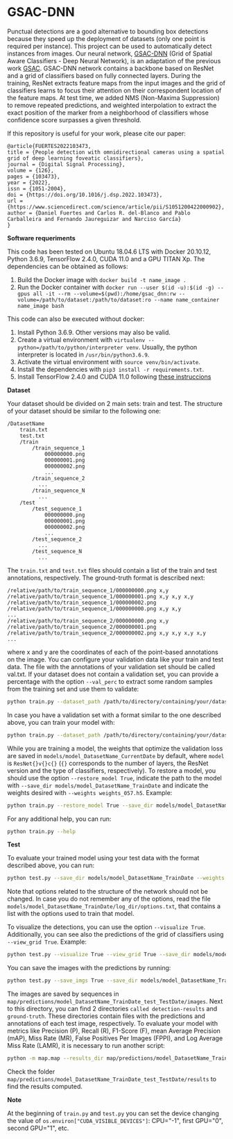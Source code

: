 # GSAC-DNN

Punctual detections are a good alternative to bounding box detections because they speed up the deployment of datasets
(only one point is required per instance). This project can be used to automatically detect instances from images. Our
neural network, [GSAC-DNN](https://www.sciencedirect.com/science/article/pii/S1051200422000902?via%3Dihub)
(Grid of Spatial Aware Classifiers - Deep Neural Network), is an adaptation of the previous work
[GSAC](https://www.sciencedirect.com/science/article/abs/pii/S0923596521000023). GSAC-DNN network contains a backbone
based on ResNet and a grid of classifiers based on fully connected layers. During the training, ResNet extracts feature
maps from the input images and the grid of classifiers learns to focus their attention on their correspondent location of
the feature maps. At test time, we added NMS (Non-Maxima Suppression) to remove repeated predictions, and weighted
interpolation to extract the exact position of the marker from a neighborhood of classifiers whose confidence score
surpasses a given threshold.

If this repository is useful for your work, please cite our paper:

```
@article{FUERTES2022103473,
title = {People detection with omnidirectional cameras using a spatial grid of deep learning foveatic classifiers},
journal = {Digital Signal Processing},
volume = {126},
pages = {103473},
year = {2022},
issn = {1051-2004},
doi = {https://doi.org/10.1016/j.dsp.2022.103473},
url = {https://www.sciencedirect.com/science/article/pii/S1051200422000902},
author = {Daniel Fuertes and Carlos R. del-Blanco and Pablo Carballeira and Fernando Jaureguizar and Narciso García}
}
``` 

**Software requeriments**

This code has been tested on Ubuntu 18.04.6 LTS with Docker 20.10.12, Python 3.6.9, TensorFlow 2.4.0, CUDA 11.0 and a
GPU TITAN Xp. The dependencies can be obtained as follows:

1. Build the Docker image with `docker build -t name_image .`
2. Run the Docker container with `docker run --user $(id -u):$(id -g) --gpus all -it --rm --volume=$(pwd):/home/gsac_dnn:rw --volume=/path/to/dataset:/path/to/dataset:ro --name name_container name_image bash`

This code can also be executed without docker:

1. Install Python 3.6.9. Other versions may also be valid.
2. Create a virtual environment with `virtualenv --python=/path/to/python/interpreter venv`. Usually, the python
interpreter is located in `/usr/bin/python3.6.9`.
3. Activate the virtual environment with `source venv/bin/activate`.
4. Install the dependencies with `pip3 install -r requirements.txt`.
5. Install TensorFlow 2.4.0 and CUDA 11.0 following [these instruccions](https://www.tensorflow.org/install/gpu)

**Dataset**

Your dataset should be divided on 2 main sets: train and test. The structure of your dataset should be similar to the
following one:
```
/DatasetName
    train.txt
    test.txt
    /train
        /train_sequence_1
            000000000.png
            000000001.png
            000000002.png
            ...
        /train_sequence_2
          ...
        /train_sequence_N
          ...
    /test
        /test_sequence_1
            000000000.png
            000000001.png
            000000002.png
            ...
        /test_sequence_2
          ...
        /test_sequence_N
          ...
```
The `train.txt` and `test.txt` files should contain a list of the train and test annotations, respectively. The
ground-truth format is described next:
```
/relative/path/to/train_sequence_1/000000000.png x,y
/relative/path/to/train_sequence_1/000000001.png x,y x,y x,y
/relative/path/to/train_sequence_1/000000002.png
/relative/path/to/train_sequence_1/000000000.png x,y x,y
...
/relative/path/to/train_sequence_2/000000000.png x,y
/relative/path/to/train_sequence_2/000000001.png
/relative/path/to/train_sequence_2/000000002.png x,y x,y x,y x,y
...
```
where x and y are the coordinates of each of the point-based annotations on the image. You can configure your validation
data like your train and test data. The file with the annotations of your validation set should be called val.txt. If
your dataset does not contain a validation set, you can provide a percentage with the option `--val_perc` to extract
some random samples from the training set and use them to validate:

```bash
python train.py --dataset_path /path/to/directory/containing/your/dataset --dataset_name DatasetName --val_perc 0.1 --img_width 224 --img_height 224 --h_grid 28 --v_grid 28
```

In case you have a validation set with a format similar to the one described above, you can train your model with:

```bash
python train.py --dataset_path /path/to/directory/containing/your/dataset --dataset_name DatasetName --img_width 224 --img_height 224 --h_grid 28 --v_grid 28
```

While you are training a model, the weights that optimize the validation loss are saved in 
`models/model_DatasetName_CurrentDate` by default, where `model` is `ResNet{}v{}c{}` (`{}` corresponds to the number of
layers, the ResNet version and the type of classifiers, respectively). To restore a model, you should use the option
`--restore_model True`, indicate the path to the model with `--save_dir models/model_DatasetName_TrainDate` and indicate
the weights desired with `--weights weights_057.h5`. Example:

```bash
python train.py --restore_model True --save_dir models/model_DatasetName_TrainDate --weights weights_057.h5 --dataset_path /path/to/directory/containing/your/dataset --dataset_name DatasetName --img_width 224 --img_height 224 --h_grid 28 --v_grid 28
```

For any additional help, you can run:

```bash
python train.py --help
```

**Test**

To evaluate your trained model using your test data with the format described above, you can run:

```bash
python test.py --save_dir models/model_DatasetName_TrainDate --weights weights_057.h5 --dataset_path /path/to/directory/containing/your/dataset --dataset_name DatasetName --img_width 224 --img_height 224 --h_grid 28 --v_grid 28
```

Note that options related to the structure of the network should not be changed. In case you do not remember any of the
options, read the file `models/model_DatasetName_TrainDate/log_dir/options.txt`, that contains a list with the options
used to train that model.

To visualize the detections, you can use the option `--visualize True`. Additionally, you can see also the predictions
of the grid of classifiers using `--view_grid True`. Example:

```bash
python test.py --visualize True --view_grid True --save_dir models/model_DatasetName_TrainDate --weights weights_057.h5 --dataset_path /path/to/directory/containing/your/dataset --dataset_name DatasetName --img_width 224 --img_height 224 --h_grid 28 --v_grid 28
```

You can save the images with the predictions by running:

```bash
python test.py --save_imgs True --save_dir models/model_DatasetName_TrainDate --weights weights_057.h5 --dataset_path /path/to/directory/containing/your/dataset --dataset_name DatasetName --img_width 224 --img_height 224 --h_grid 28 --v_grid 28
```

The images are saved by sequences in `map/predictions/model_DatasetName_TrainDate_test_TestDate/images`. Next to this
directory, you can find 2 directories `called detection-results` and `ground-truth`. These directories contain files
with the predictions and annotations of each test image, respectively. To evaluate your model with metrics like Precision
(P), Recall (R), F1-Score (F), mean Average Precision (mAP), Miss Rate (MR), False Positives Per Images (FPPI), and Log
Average Miss Rate (LAMR), it is necessary to run another script:

```bash
python -m map.map --results_dir map/predictions/model_DatasetName_TrainDate_test_TestDate --img_width 224 --img_height 224
```

Check the folder `map/predictions/model_DatasetName_TrainDate_test_TestDate/results` to find the results computed.

**Note**

At the beginning of `train.py` and `test.py` you can set the device changing the value of
`os.environ["CUDA_VISIBLE_DEVICES"]`: CPU="-1", first GPU="0", second GPU="1", etc.
